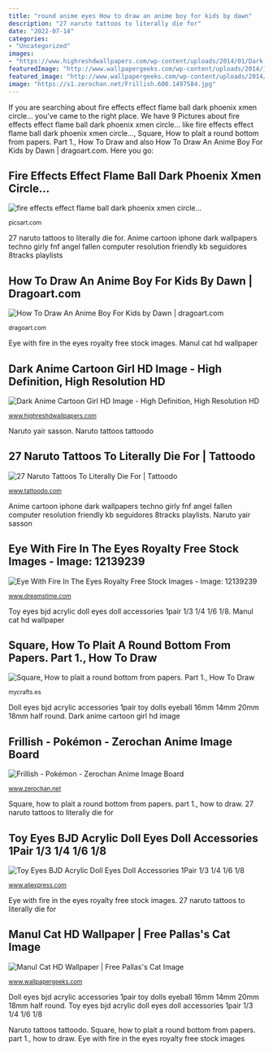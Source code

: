 ```yaml
---
title: "round anime eyes How to draw an anime boy for kids by dawn"
description: "27 naruto tattoos to literally die for"
date: "2022-07-14"
categories:
- "Uncategorized"
images:
- "https://www.highreshdwallpapers.com/wp-content/uploads/2014/01/Dark-Anime-Cartoon-Girl-HD-Image-320x480.jpg"
featuredImage: "http://www.wallpapergeeks.com/wp-content/uploads/2014/12/manul-cat-hd-wallpaper-1024x761.jpg"
featured_image: "http://www.wallpapergeeks.com/wp-content/uploads/2014/12/manul-cat-hd-wallpaper-1024x761.jpg"
image: "https://s1.zerochan.net/Frillish.600.1497584.jpg"
---
```


If you are searching about fire effects effect flame ball dark phoenix xmen circle... you've came to the right place. We have 9 Pictures about fire effects effect flame ball dark phoenix xmen circle... like fire effects effect flame ball dark phoenix xmen circle..., Square, How to plait a round bottom from papers. Part 1., How To Draw and also How To Draw An Anime Boy For Kids by Dawn | dragoart.com. Here you go:

## Fire Effects Effect Flame Ball Dark Phoenix Xmen Circle...

![fire effects effect flame ball dark phoenix xmen circle...](http://cdn131.picsart.com/297667081042211.png "Fire effects effect flame ball dark phoenix xmen circle...")

<small>picsart.com</small>

27 naruto tattoos to literally die for. Anime cartoon iphone dark wallpapers techno girly fnf angel fallen computer resolution friendly kb seguidores 8tracks playlists

## How To Draw An Anime Boy For Kids By Dawn | Dragoart.com

![How To Draw An Anime Boy For Kids by Dawn | dragoart.com](https://assets.dragoart.com/images/15543_501/how-to-draw-an-anime-boy-for-kids_5e4cb145933db7.54391008_71553_5_4.png "Anime cartoon iphone dark wallpapers techno girly fnf angel fallen computer resolution friendly kb seguidores 8tracks playlists")

<small>dragoart.com</small>

Eye with fire in the eyes royalty free stock images. Manul cat hd wallpaper

## Dark Anime Cartoon Girl HD Image - High Definition, High Resolution HD

![Dark Anime Cartoon Girl HD Image - High Definition, High Resolution HD](https://www.highreshdwallpapers.com/wp-content/uploads/2014/01/Dark-Anime-Cartoon-Girl-HD-Image-320x480.jpg "Cat manul pallas wallpapergeeks")

<small>www.highreshdwallpapers.com</small>

Naruto yair sasson. Naruto tattoos tattoodo

## 27 Naruto Tattoos To Literally Die For | Tattoodo

![27 Naruto Tattoos To Literally Die For | Tattoodo](https://www.tattoodo.com/images/0/46818.jpg "Doll eyes bjd acrylic accessories 1pair toy dolls eyeball 16mm 14mm 20mm 18mm half round")

<small>www.tattoodo.com</small>

Anime cartoon iphone dark wallpapers techno girly fnf angel fallen computer resolution friendly kb seguidores 8tracks playlists. Naruto yair sasson

## Eye With Fire In The Eyes Royalty Free Stock Images - Image: 12139239

![Eye With Fire In The Eyes Royalty Free Stock Images - Image: 12139239](https://thumbs.dreamstime.com/z/eye-fire-eyes-12139239.jpg "Square, how to plait a round bottom from papers. part 1., how to draw")

<small>www.dreamstime.com</small>

Toy eyes bjd acrylic doll eyes doll accessories 1pair 1/3 1/4 1/6 1/8. Manul cat hd wallpaper

## Square, How To Plait A Round Bottom From Papers. Part 1., How To Draw

![Square, How to plait a round bottom from papers. Part 1., How To Draw](https://cdn.mycrafts.com/i/1/8/92/how-to-draw-naruto-uzumaki-kjFs-o.jpg "Square, how to plait a round bottom from papers. part 1., how to draw")

<small>mycrafts.es</small>

Doll eyes bjd acrylic accessories 1pair toy dolls eyeball 16mm 14mm 20mm 18mm half round. Dark anime cartoon girl hd image

## Frillish - Pokémon - Zerochan Anime Image Board

![Frillish - Pokémon - Zerochan Anime Image Board](https://s1.zerochan.net/Frillish.600.1497584.jpg "Anime cartoon iphone dark wallpapers techno girly fnf angel fallen computer resolution friendly kb seguidores 8tracks playlists")

<small>www.zerochan.net</small>

Square, how to plait a round bottom from papers. part 1., how to draw. 27 naruto tattoos to literally die for

## Toy Eyes BJD Acrylic Doll Eyes Doll Accessories 1Pair 1/3 1/4 1/6 1/8

![Toy Eyes BJD Acrylic Doll Eyes Doll Accessories 1Pair 1/3 1/4 1/6 1/8](https://ae01.alicdn.com/kf/HTB1R0P1KXXXXXabXpXXq6xXFXXX8/Toy-Eyes-BJD-Acrylic-Doll-Eyes-Doll-Accessories-1Pair-1-3-1-4-1-6-1.jpg "Doll eyes bjd acrylic accessories 1pair toy dolls eyeball 16mm 14mm 20mm 18mm half round")

<small>www.aliexpress.com</small>

Eye with fire in the eyes royalty free stock images. 27 naruto tattoos to literally die for

## Manul Cat HD Wallpaper | Free Pallas&#039;s Cat Image

![Manul Cat HD Wallpaper | Free Pallas&#039;s Cat Image](http://www.wallpapergeeks.com/wp-content/uploads/2014/12/manul-cat-hd-wallpaper-1024x761.jpg "Square, how to plait a round bottom from papers. part 1., how to draw")

<small>www.wallpapergeeks.com</small>

Doll eyes bjd acrylic accessories 1pair toy dolls eyeball 16mm 14mm 20mm 18mm half round. Toy eyes bjd acrylic doll eyes doll accessories 1pair 1/3 1/4 1/6 1/8

Naruto tattoos tattoodo. Square, how to plait a round bottom from papers. part 1., how to draw. Eye with fire in the eyes royalty free stock images
